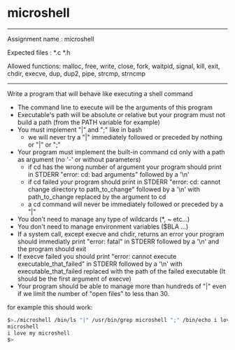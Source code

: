 
<h1> microshell </h1>


--------------------------------------------------------------------------------------


Assignment name  : microshell


Expected files   : *.c *.h


Allowed functions: 
	malloc, free, write, close, fork, waitpid, signal, kill, exit, chdir, execve, dup, dup2, pipe, strcmp, strncmp


--------------------------------------------------------------------------------------



Write a program that will behave like executing a shell command
- The command line to execute will be the arguments of this program
- Executable's path will be absolute or relative but your program must not 
build a path (from the PATH variable for example)
- You must implement "|" and ";" like in bash
	- we will never try a "|" immediately followed or preceded by 
nothing or "|" or ";"
- Your program must implement the built-in command cd only with a path as 
argument (no '-' or without parameters)
	- if cd has the wrong number of argument your program should print 
in STDERR "error: cd: bad arguments" followed by a '\n'
	- if cd failed your program should print in STDERR "error: cd: 
cannot change directory to path_to_change" followed by a '\n' with 
path_to_change replaced by the argument to cd
	- a cd command will never be immediately followed or preceded by a 
"|"
- You don't need to manage any type of wildcards (*, ~ etc...)
- You don't need to manage environment variables ($BLA ...)
- If a system call, except execve and chdir, returns an error your program 
should immediatly print "error: fatal" in STDERR followed by a '\n' and 
the program should exit
- If execve failed you should print "error: cannot execute 
executable_that_failed" in STDERR followed by a '\n' with 
executable_that_failed replaced with the path of the failed executable (It 
should be the first argument of execve)
- Your program should be able to manage more than hundreds of "|" even if 
we limit the number of "open files" to less than 30.

for example this should work:

```bash
$>./microshell /bin/ls "|" /usr/bin/grep microshell ";" /bin/echo i love my microshell
microshell
i love my microshell
$>
```
